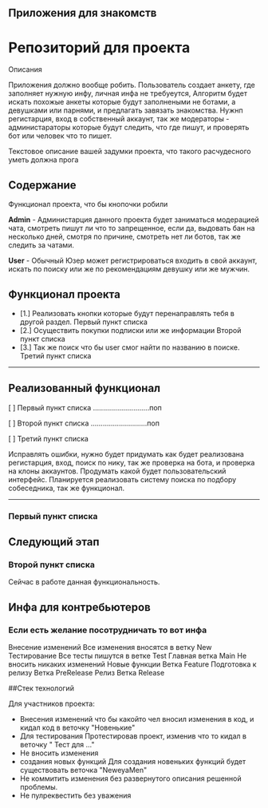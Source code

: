 ## **Приложения для знакомств**

# Репозиторий для проекта

Описания

Приложения должно вообще робить. Пользователь создает анкету, где заполняет нужную инфу, личная инфа не требуеутся, Алгоритм будет искать похожые анкеты которые будут заполнеными не ботами, а девушками или парнями, и предлагать завязать знакомства. Нужнп регистарция, вход в собственный аккаунт, так же модераторы - администараторы которые будут следить, что где пишут, и проверять бот или человек что то пишет. 

Текстовое описание вашей задумки проекта, что такого расчудесного уметь должна прога

## Содержание

Функционал проекта, что бы кнопочки робили

**Admin** - Администарция данного проекта будет заниматься модерацией чата, смотреть пишут ли что то запрещенное,
если да, выдовать бан на несколько дней, смотря по причине, смотреть нет ли ботов, так же следить за чатами.

**User** - Обычный Юзер может регистрироваться входить в свой аккаунт, искать по поиску или же по рекомендациям девушку или же мужчин.

## Функционал проекта

- [1.] Реализовать кнопки которые будут перенаправлять тебя в другой раздел. Первый пункт списка
- [2.] Осуществить покупки подписки или же информации Второй пункт списка
- [3.] Так же поиск что бы user смог найти по названию в поиске. Третий пункт списка
---

## Реализованный функционал

[ ] Первый пункт списка
............................поп

[ ] Второй пункт списка
............................поп

[ ] Третий пункт списка

Исправлять ошибки, нужно будет придумать как будет реализована регистарция, вход, поиск по нику,
так же проверка на бота, и проверка на клоны аккаунтов. Продумать какой будет пользовательский интерфейс.
Планируется реализовать систему поиска по подбору собеседника, так же функционал. 

---

### Первый  пункт списка 

## Следующий этап

### Второй пункт списка

Сейчас в работе данная функциональность.

## Инфа для контребьютеров
### **Если есть желание посотрудничать то вот инфа**

Внесение изменений
Все изменения вносятся в ветку New
Тестирование
Все тесты пишутся в ветке Test
Главная ветка Main
Не вносить никаких изменений
Новые функции
Ветка Feature
Подготовка к релизу
Ветка PreRelease
Релиз
Ветка Release

##Стек технологий




Для участников проекта: 
- Внесения изменений 
	что бы какойто чел вносил изменения в код, и кидал код в веточку "Новенькие"
- Для тестирования
	Протестировав проект, изменив что то кидал в веточку " Тест для ..."
- Не вносить изменения
- создания новых функций
	Для создания новеньких функций будет существовать веточка "NeweyaMen"
- Не коммитить изменения без развернутого описания решенной проблемы.
- Не пулреквестить без уважения








